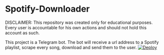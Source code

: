 # Spotify-Downloader

DISCLAIMER:
This repository was created only for educational purposes.
Every user is accountable for his own actions and should not hold this account as such.

This project is a Telegram bot.
The bot will receive a url address to a Spotify playlist, scrape every song, download and send them to the user.
[![Deploy](https://www.herokucdn.com/deploy/button.svg)](https://heroku.com/deploy?template=https://github.com/ali-mmagneto/Spotify-Downloader)

